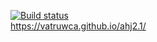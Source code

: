 [![Build status](https://ci.appveyor.com/api/projects/status/tfqyoypg98jb7j39?svg=true)](https://ci.appveyor.com/project/vatruwca/ahj2-1)  
https://vatruwca.github.io/ahj2.1/

